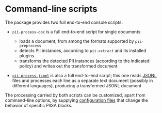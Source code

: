 # Command-line scripts

The package provides two full end-to-end console scripts:

 * `pii-process-doc` is a full end-to-end script for single documents:
    - loads a document, from among the formats supported by `pii-preprocess`
	- detects PII instances, according to `pii-extract` and its installed
	  plugins
    - transforms the detected PII instances (according to the indicated policy)
	  and writes out the transformed document
 
 * [`pii-process-jsonl`] is also a full end-to-end script; this one reads
   [JSONL] files and processes each line as a separate text document (possibly in
   different languages), producing a transformed JSONL document
	  

The processing carried by both scripts can be customized, apart from command-line
options, by supplying [configuration files] that change the behavior of specific
PIISA blocks.

[`pii-process-jsonl`]: jsonl.md
[JSONL]: https://jsonlines.org
[configuration files]: https://github.com/piisa/piisa/tree/main/docs/configuration.md

